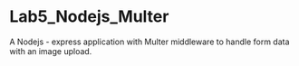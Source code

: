 # Lab5_Nodejs_Multer
A Nodejs - express application with Multer middleware to handle form data with an image upload.
